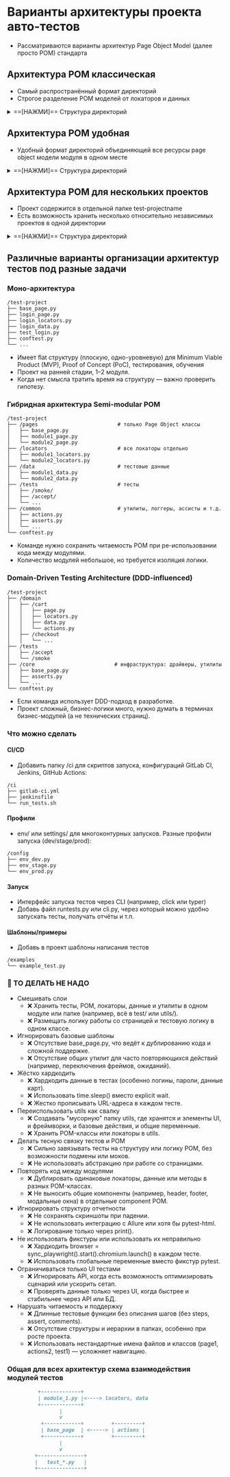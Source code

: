 # Варианты архитектуры проекта авто-тестов
* Рассматриваются варианты архитектур Page Object Model (далее просто POM) стандарта

## Архитектура POM классическая
* Самый распространённый формат директорий
* Строгое разделение POM моделей от локаторов и данных
<details><summary>==[НАЖМИ]== Структура директорий</summary><p>

```
/test-project                       # корневая папка (или основная папка репозитория) проекта авто-тестов
    /page                               # page object модели
        __init__.py
        base_page.py                        # базовый класс (основные методы работы со страницей)
        module_page.py                      # класс модуля
    /resources                          # тестовые данные и локаторы
        __init__.py
        /locators                           # селекторы и элементы
            __init__.py
            module_locators.py                  # селекторы элементов модулей
        /data                               # тестовые данные
            __init__.py
            module_data.py                      # тестовые данные модуля
    /test                               # тестовые сценарии с группировкой по видам
        __init__.py
        /smoke                              # дымы
            test_module.py
        /accept                             # приемка
            test_module.py
        /api                                # апи \ бэк
            test_module_api.py
        /load                               # нагрузочное
            locust_smoke.py
    /config                             # конфигурации
        __init__.py                         
        logger.py                           # конфигурация логирования
        /drivers                            # веб-драйвера и портативные браузеры
        /utils                              # вспомогательные инструменты
            __init__.py
            actions.py                          # сложные методы и действия на страницах
            asserts.py                          # проверки
            helpers.py                          # вспомогательные элементы
    /reports                            # отчетность
        /screenshots                        # скриншоты
        /allure-results                     # аллюр отчеты
        /pytest-html                        # pytest отчеты
        /locust                             # locust отчеты
    /docs                               # документация
        PLAN.md                             # документация проекта, план автоматизации, тест-кейсы и история изменений
        ARCH.md                             # описание архитектуры проекта
        CODE.md                             # описание стиля кода в проекте
    conftest.py                         # фикстуры pytest
    pytest.ini                          # конфигурация тестов
    requirements.txt                    # зависимости
    README.md                           # описание проекта
    .gitignore                          # игнор лист git
```
</p></details>

## Архитектура POM удобная
* Удобный формат директорий объединяющей все ресурсы page object модели модуля в одном месте

<details><summary>==[НАЖМИ]== Структура директорий</summary><p>

```
/test-projectname/                  # корневой каталог (репозиторий) проекта авто-тестов
├── /page/                          # page object модели
│   ├── __init__.py
│   ├── /module_1_page/             # папка с page object моделью и данными модуля 1
│   │   ├── __init__.py
│   │   ├── module_1_page.py        # page object класс модуля 1
│   │   ├── module_1_locators.py    # селекторы элементов модул 2
│   │   └── module_1_data.py        # тестовые данные модуля 2 
│   ├── /module_2_page/             # папка с page object моделью и данными модуля 2
│   │   ├── __init__.py
│   │   ├── module_2_page.py        # page object класс модуля 2
│   │   ├── module_2_locators.py    # селекторы элементов модуля 2
│   │   └── module_2_data.py        # тестовые данные модуля 2
│   └── base_page.py                # базовый page object класс (основные методы работы со страницей)
├── /test/                          # тестовые сценарии с группировкой по видам
│   ├── __init__.py
│   ├── /smoke/                     # дымы (фронт)
│   │   └── test_module.py
│   ├── /accept/                    # приемка (фронт)
│   │   └── test_module.py
│   ├── /api/                       # апи (бэк)
│   │   └── test_module_api.py
│   ├── /load/                      # нагрузочное (locust)
│   └────── locust_smoke.py
├── /config/                        
│   ├── /drivers/                   # веб-драйвера и портативные браузеры
│   ├── /api/                       
│   │   ├── api_client.py           # базовый клиент для API-запросов
│   │   └── auth.py                 # методы аутентификации
│   ├── /cicd/                       
│   │   ├── jenkins.py              # интеграция с CI/CD
│   │   └── telegram.py             # уведомления в Telegram
│   ├── /env/                       
│   │   └── prod.yaml               # yaml настройки для окружения
│   ├── /utils/                     
│   │   ├── actions.py              # действия
│   │   ├── asserts.py              # проверки
│   │   ├── helpers.py              # вспомогательные методы
│   │   ├── reporter.py             # утилита для отчётов allure
│   │   ├── db_connector.py         # подключение к БД
│   │   ├── file_utils.py           # работа с файлами (CSV, Excel, JSON)
│   │   ├── mock_generator.py       # генерация тестовых данных
│   │   └── __init__.py
│   ├── logger.py                   # конфигурация логирования
│   └── __init__.py
├── /report/                        # отчеты и артефакты (если не подключено хранение в jenkins)
│   ├── /screenshots/               # скриншоты
│   ├── /allure-results/            # allure отчеты
│   ├── /pytest-html/               # pytest отчеты
│   ├── /locust/                    # locust отчеты нагрузочного
│   └── /logs/                      # логи выполнения тестов
├── /docs/                          # документация
│   ├── PLAN.md                     # документация проекта, план автоматизации, тест-кейсы и история изменений
│   ├── ARCH.md                     # описание архитектуры проекта
│   └── CODE.md                     # описание стиля кода в проекте
├── conftest.py                     # фикстуры pytest
├── pytest.ini                      # конфигурация тестов
├── requirements.txt                # зависимости
├── README.md                       # описание проекта
└── .gitignore                      # игнор лист git
```
</p></details>

## Архитектура POM для нескольких проектов
* Проект содержится в отдельной папке test-projectname
* Есть возможность хранить несколько относительно независимых проектов в одной директории
<details><summary>==[НАЖМИ]== Структура директорий</summary><p>

```
/test-project                       # корневая папка (или основная папка репозитория) проекта авто-тестов
    /test-projectname                   # папка проекта авто-тестов приложения
        /page                               # page object модели
            __init__.py
            base_page.py                        # базовый класс (основные методы работы со страницей)
            module_page.py                      # класс модуля
        /resources                          # тестовые данные и локаторы
            __init__.py
            /locators                           # селекторы и элементы
                __init__.py
                module_locators.py                  # селекторы элементов модулей
            /data                               # тестовые данные
                __init__.py
                module_data.py                      # тестовые данные модуля
        /test                               # тестовые сценарии с группировкой по видам
            __init__.py
            /smoke                              # дымы
                test_module.py
            /accept                             # приемка
                test_module.py
            /api                                # апи \ бэк
                test_module_api.py
            /load                               # нагрузочное
                locust_smoke.py
        /reports                            # отчетность
            /screenshots                        # скриншоты
            /allure-results                     # аллюр отчеты
            /pytest-html                        # pytest отчеты
            /locust                             # locust отчеты
    /config                                 # конфигурации
        __init__.py                         
        logger.py                               # конфигурация логирования
        /drivers                                # веб-драйвера и портативные браузеры
        /utils                                  # вспомогательные инструменты
            __init__.py
            actions.py                              # сложные методы и действия на страницах
            asserts.py                              # проверки
            helpers.py                              # вспомогательные элементы
    /docs                                   # документация
        PLAN.md                             # документация проекта, план автоматизации, тест-кейсы и история изменений
        ARCH.md                             # описание архитектуры проекта
        CODE.md                             # описание стиля кода в проекте  
    conftest.py                             # фикстуры pytest
    pytest.ini                              # конфигурация тестов
    requirements.txt                        # зависимости
    README.md                               # описание проекта
    .gitignore                              # игнор лист git
```
</p></details>

## Различные варианты организации архитектур тестов под разные задачи
### Моно-архитектура
```
/test-project
├── base_page.py
├── login_page.py
├── login_locators.py
├── login_data.py
├── test_login.py
├── conftest.py
└── ...
```
* Имеет flat структуру (плоскую, одно-уровневую) для Minimum Viable Product (MVP), Proof of Concept (PoC), тестирования, обучения
* Проект на ранней стадии, 1–2 модуля.
* Когда нет смысла тратить время на структуру — важно проверить гипотезу.

### Гибридная архитектура Semi-modular POM
```
/test-project
├── /pages                          # только Page Object классы
│   ├── base_page.py
│   ├── module1_page.py
│   └── module2_page.py
├── /locators                       # все локаторы отдельно
│   ├── module1_locators.py
│   └── module2_locators.py
├── /data                           # тестовые данные
│   ├── module1_data.py
│   └── module2_data.py
├── /tests                          # тесты
│   ├── /smoke/
│   ├── /accept/
│   └── ...
├── /common                         # утилиты, логгеры, ассисты и т.д.
│   ├── actions.py
│   ├── asserts.py
│   └── ...
└── conftest.py
```
* Команде нужно сохранить читаемость POM при ре-использовании кода между модулями.
* Количество модулей небольшое, но требуется изоляция логики.

### Domain-Driven Testing Architecture (DDD-influenced)
```
/test-project
├── /domain
│   ├── /cart
│   │   ├── page.py
│   │   ├── locators.py
│   │   ├── data.py
│   │   └── actions.py
│   ├── /checkout
│   │   └── ...
├── /tests
│   ├── /accept
│   └── /smoke
├── /core                          # инфраструктура: драйверы, утилиты
│   ├── base_page.py
│   ├── asserts.py
│   └── ...
└── conftest.py
```
* Если команда использует DDD-подход в разработке.
* Проект сложный, бизнес-логики много, нужно думать в терминах бизнес-модулей (а не технических страниц).

### Что можно сделать
#### CI/CD
* Добавить папку /ci для скриптов запуска, конфигураций GitLab CI, Jenkins, GitHub Actions:
```
/ci
├── gitlab-ci.yml
├── jenkinsfile
└── run_tests.sh
```
#### Профили
* env/ или settings/ для многоконтурных запусков. Разные профили запуска (dev/stage/prod):
```
/config
├── env_dev.py
├── env_stage.py
└── env_prod.py
```
#### Запуск
* Интерфейс запуска тестов через CLI (например, click или typer)
* Добавь файл runtests.py или cli.py, через который можно удобно запускать тесты, получать отчёты и т.п.
#### Шаблоны/примеры
* Добавь в проект шаблоны написания тестов
```
/examples
└── example_test.py
```

### 🔴 ТО ДЕЛАТЬ НЕ НАДО
* Смешивать слои
  * ❌ Хранить тесты, POM, локаторы, данные и утилиты в одном модуле или папке (например, всё в test/ или utils/).
  * ❌ Размещать логику работы со страницей и тестовую логику в одном классе.
* Игнорировать базовые шаблоны
  * ❌ Отсутствие base_page.py, что ведёт к дублированию кода и сложной поддержке.
  * ❌ Отсутствие общих утилит для часто повторяющихся действий (например, переключения фреймов, ожиданий).
* Жёстко хардкодить
  * ❌ Хардкодить данные в тестах (особенно логины, пароли, данные карт).
  * ❌ Использовать time.sleep() вместо explicit wait.
  * ❌ Жестко прописывать URL-адреса в каждом тесте.
* Переиспользовать utils как свалку
  * ❌ Создавать "мусорную" папку utils, где хранятся и элементы UI, и фреймворки, и базовые действия, и общие переменные.
  * ❌ Хранить POM-классы или локаторы в utils.
* Делать тесную связку тестов и POM
  * ❌ Сильно завязывать тесты на структуру или логику POM, без возможности подмены или моков.
  * ❌ Не использовать абстракцию при работе со страницами.
* Повторять код между модулями
  * ❌ Дублировать одинаковые локаторы, данные или методы в разных POM-классах.
  * ❌ Не выносить общие компоненты (например, header, footer, модальные окна) в отдельные component POM.
* Игнорировать структуру отчетности
  * ❌ Не сохранять скриншоты при падении.
  * ❌ Не использовать интеграцию с Allure или хотя бы pytest-html.
  * ❌ Логирование только через print().
* Не использовать фикстуры или использовать их неправильно
  * ❌ Хардкодить browser = sync_playwright().start().chromium.launch() в каждом тесте.
  * ❌ Использовать глобальные переменные вместо фикстур pytest.
* Ограничиваться только UI тестами
  * ❌ Игнорировать API, когда есть возможность оптимизировать сценарий или ускорить сетап.
  * ❌ Проверять данные только через UI, когда быстрее и стабильнее через API или БД.
* Нарушать читаемость и поддержку
  * ❌ Длинные тестовые функции без описания шагов (без steps, assert, comments).
  * ❌ Отсутствие структуры и иерархии в папках, особенно при росте проекта.
  * ❌ Использовать нестандартные имена файлов и классов (page1, actions2, test1) — усложняет навигацию.

### Общая для всех архитектур схема взаимодействия модулей тестов
```md
          +-------------+
          | module_1.py |<----> locators, data
          +-------------+
                 |
                 v
           +------------+         +---------+
           | base_page  | <-----> | actions |
           +------------+         +---------+
                 |
                 v
         +---------------+
         |   test_*.py   |
         +---------------+
```